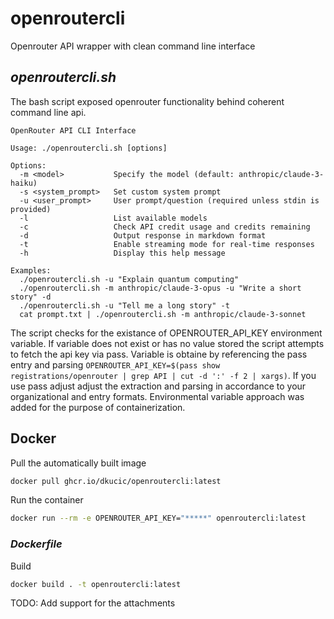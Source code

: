 # openroutercli
Openrouter API wrapper with clean command line interface

## _openroutercli.sh_

The bash script exposed openrouter functionality behind coherent command line api.

```text
OpenRouter API CLI Interface

Usage: ./openroutercli.sh [options]

Options:
  -m <model>           Specify the model (default: anthropic/claude-3-haiku)
  -s <system_prompt>   Set custom system prompt
  -u <user_prompt>     User prompt/question (required unless stdin is provided)
  -l                   List available models
  -c                   Check API credit usage and credits remaining
  -d                   Output response in markdown format
  -t                   Enable streaming mode for real-time responses
  -h                   Display this help message

Examples:
  ./openroutercli.sh -u "Explain quantum computing"
  ./openroutercli.sh -m anthropic/claude-3-opus -u "Write a short story" -d
  ./openroutercli.sh -u "Tell me a long story" -t
  cat prompt.txt | ./openroutercli.sh -m anthropic/claude-3-sonnet
```
The script checks for the existance of OPENROUTER_API_KEY environment variable. If variable does not exist or
has no value stored the script attempts to fetch the api key via pass. Variable is obtaine by referencing the pass entry
and parsing `OPENROUTER_API_KEY=$(pass show registrations/openrouter | grep API | cut -d ':' -f 2 | xargs)`. 
If you use pass adjust adjust the extraction and parsing in accordance to your organizational and entry formats.
Environmental variable approach was added for the purpose of containerization.

## Docker 

Pull the automatically built image
```sh
docker pull ghcr.io/dkucic/openroutercli:latest
```

Run the container
```sh
docker run --rm -e OPENROUTER_API_KEY="*****" openroutercli:latest
```

### _Dockerfile_

Build
```sh
docker build . -t openroutercli:latest
```

TODO: Add support for the attachments
